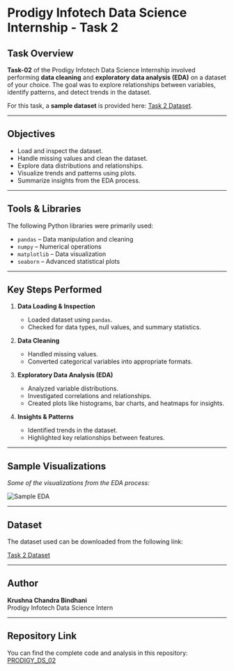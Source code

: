 # Prodigy Infotech Data Science Internship - Task 2

## Task Overview
**Task-02** of the Prodigy Infotech Data Science Internship involved performing **data cleaning** and **exploratory data analysis (EDA)** on a dataset of your choice. The goal was to explore relationships between variables, identify patterns, and detect trends in the dataset.

For this task, a **sample dataset** is provided here: [Task 2 Dataset](https://github.com/Prodigy-InfoTech/data-science-datasets/tree/main/Task%202).

---

## Objectives
- Load and inspect the dataset.
- Handle missing values and clean the dataset.
- Explore data distributions and relationships.
- Visualize trends and patterns using plots.
- Summarize insights from the EDA process.

---

## Tools & Libraries
The following Python libraries were primarily used:

- `pandas` – Data manipulation and cleaning
- `numpy` – Numerical operations
- `matplotlib` – Data visualization
- `seaborn` – Advanced statistical plots

---

## Key Steps Performed
1. **Data Loading & Inspection**
   - Loaded dataset using `pandas`.
   - Checked for data types, null values, and summary statistics.

2. **Data Cleaning**
   - Handled missing values.
   - Converted categorical variables into appropriate formats.

3. **Exploratory Data Analysis (EDA)**
   - Analyzed variable distributions.
   - Investigated correlations and relationships.
   - Created plots like histograms, bar charts, and heatmaps for insights.

4. **Insights & Patterns**
   - Identified trends in the dataset.
   - Highlighted key relationships between features.

---

## Sample Visualizations
*Some of the visualizations from the EDA process:*

![Sample EDA](./sample_eda_visual.png)

---

## Dataset
The dataset used can be downloaded from the following link:

[Task 2 Dataset](https://github.com/Prodigy-InfoTech/data-science-datasets/tree/main/Task%202)

---

## Author
**Krushna Chandra Bindhani**  
Prodigy Infotech Data Science Intern

---

## Repository Link
You can find the complete code and analysis in this repository: [PRODIGY_DS_02](https://github.com/Krushna-Chandra/PRODIGY_DS_02)
